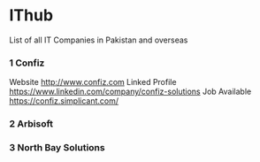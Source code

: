 # IThub
List of all IT Companies in Pakistan and overseas


### 1 Confiz

Website http://www.confiz.com
Linked Profile https://www.linkedin.com/company/confiz-solutions
Job Available https://confiz.simplicant.com/ 

### 2 Arbisoft

### 3 North Bay Solutions
